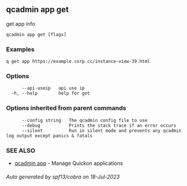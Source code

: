## qcadmin app get

get app info

```
qcadmin app get [flags]
```

### Examples

```
q get app https://example.corp.cc/instance-view-39.html
```

### Options

```
      --api-useip   api use ip
  -h, --help        help for get
```

### Options inherited from parent commands

```
      --config string   The qcadmin config file to use
      --debug           Prints the stack trace if an error occurs
      --silent          Run in silent mode and prevents any qcadmin log output except panics & fatals
```

### SEE ALSO

* [qcadmin app](qcadmin_app.md)	 - Manage Quickon applications

###### Auto generated by spf13/cobra on 18-Jul-2023

